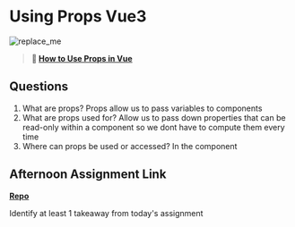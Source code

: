 # Using Props Vue3

![replace_me](https://codeworks.blob.core.windows.net/public/assets/img/illustrations/placeholder.svg)

> **📖 [How to Use Props in Vue](https://codeworksacademy.com/fs-student-guide/resources/wk6/02-Props)**

## Questions

1. What are props?
Props allow us to pass variables to components
2. What are props used for?
Allow us to pass down properties that can be read-only within a component so we dont have to compute them every time
3. Where can props be used or accessed?
In the component
## Afternoon Assignment Link

**[Repo](https://github.com/devinwithoft/<ASSIGNMENT_REPO>)**

Identify at least 1 takeaway from today's assignment
